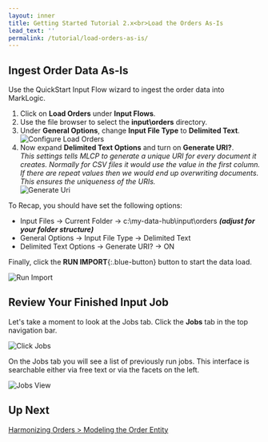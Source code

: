 ```yaml
---
layout: inner
title: Getting Started Tutorial 2.x<br>Load the Orders As-Is
lead_text: ''
permalink: /tutorial/load-orders-as-is/
---
```


## Ingest Order Data As-Is

Use the QuickStart Input Flow wizard to ingest the order data into MarkLogic.

1. <i class="fa fa-hand-pointer-o"></i> Click on **Load Orders** under **Input Flows**.
2. Use the file browser to select the **input\orders** directory.
3. Under **General Options**, change **Input File Type** to **Delimited Text**.
![Configure Load Orders]({{site.baseurl}}/images/2x/configure-load-orders-1.png)
4. Now expand **Delimited Text Options** and turn on **Generate URI?**.  
_This settings tells MLCP to generate a unique URI for every document it creates. Normally for CSV files it would use the value in the first column. If there are repeat values then we would end up overwriting documents. This ensures the uniqueness of the URIs._  
![Generate Uri]({{site.baseurl}}/images/2x/generate-uri-option.png)

To Recap, you should have set the following options:

- Input Files -> Current Folder -> c:\my-data-hub\input\orders _**(adjust for your folder structure)**_
- General Options -> Input File Type -> Delimited Text
- Delimited Text Options -> Generate URI? -> ON

Finally, <i class="fa fa-hand-pointer-o"></i> click the **RUN IMPORT**{:.blue-button} button to start the data load.

![Run Import]({{site.baseurl}}/images/2x/load-orders-run.png)

## Review Your Finished Input Job

Let's take a moment to look at the Jobs tab. <i class="fa fa-hand-pointer-o"></i> Click the **Jobs** tab in the top navigation bar.

![Click Jobs]({{site.baseurl}}/images/2x/click-jobs-2.png)

On the Jobs tab you will see a list of previously run jobs. This interface is searchable either via free text or via the facets on the left.

![Jobs View]({{site.baseurl}}/images/2x/jobs-view-2.png)

## Up Next

[Harmonizing Orders > Modeling the Order Entity](modeling-order-entity.md)

